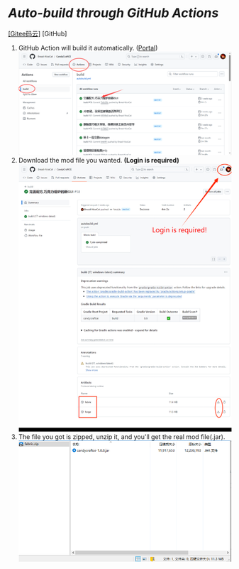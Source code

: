 # *Auto-build through GitHub Actions*

[[Gitee码云]](autobuild_gitee.md) [GitHub]
1. GitHub Action will build it automatically. ([Portal](https://github.com/Bread-NiceCat/CandyCraftCE/actions))
   <img src="/.docs/pics/autobuild/github0.png" alt="img0">
2. Download the mod file you wanted. **(Login is required)**
   <img src="/.docs/pics/autobuild/github1.png" alt="img1">
3. The file you got is zipped, unzip it, and you'll get the real mod file(.jar). 
   <img src="/.docs/pics/autobuild/github2.png" alt="img2">